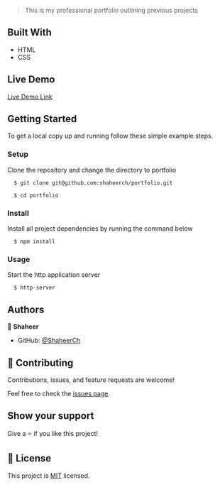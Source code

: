 > This is my professional portfolio outlining previous projects

## Built With

- HTML
- CSS

## Live Demo

[Live Demo Link](https://shaheerch.github.io/portfolio/)

## Getting Started

To get a local copy up and running follow these simple example steps.

### Setup

Clone the repository and change the directory to portfolio

```
  $ git clone git@github.com:shaheerch/portfolio.git

  $ cd portfolio

```

### Install

Install all project dependencies by running the command below

```
  $ npm install
```

### Usage

Start the http application server

```
  $ http-server
```

## Authors

👤 **Shaheer**

- GitHub: [@ShaheerCh](https://github.com/Shaheerch)

## 🤝 Contributing

Contributions, issues, and feature requests are welcome!

Feel free to check the [issues page](https://github.com/shaheerch/portfolio/issues).

## Show your support

Give a ⭐️ if you like this project!

## 📝 License

This project is [MIT](https://github.com/git/git-scm.com/blob/main/MIT-LICENSE.txt) licensed.
